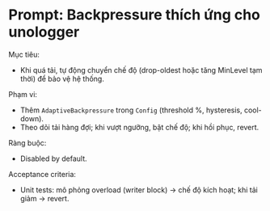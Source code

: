 # Prompt: Backpressure thích ứng cho unologger

Mục tiêu:
- Khi quá tải, tự động chuyển chế độ (drop-oldest hoặc tăng MinLevel tạm thời) để bảo vệ hệ thống.

Phạm vi:
- Thêm `AdaptiveBackpressure` trong `Config` (threshold %, hysteresis, cool-down).
- Theo dõi tải hàng đợi; khi vượt ngưỡng, bật chế độ; khi hồi phục, revert.

Ràng buộc:
- Disabled by default.

Acceptance criteria:
- Unit tests: mô phỏng overload (writer block) → chế độ kích hoạt; khi tải giảm → revert.